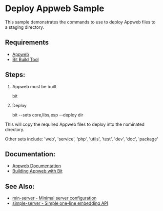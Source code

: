Deploy Appweb Sample
===

This sample demonstrates the commands to use to deploy Appweb files to a staging directory.

Requirements
---
* [Appweb](http://embedthis.com/downloads/appweb/download.ejs)
* [Bit Build Tool](http://embedthis.com/downloads/bit/download.ejs)

Steps:
---

1. Appweb must be built

    bit 

2. Deploy 

    bit --sets core,libs,esp --deploy dir

This will copy the required Appweb files to deploy into the nominated directory.

Other sets include: 'web', 'service', 'php', 'utils', 'test', 'dev', 'doc', 'package'

Documentation:
---
* [Appweb Documentation](http://embedthis.com/products/appweb/doc/index.html)
* [Building Appweb with Bit](http://embedthis.com/products/appweb/doc/guide/appweb/source/bit.html)

See Also:
---
* [min-server - Minimal server configuration](../min-server/README.md)
* [simple-server - Simple one-line embedding API](../simple-server/README.md)
